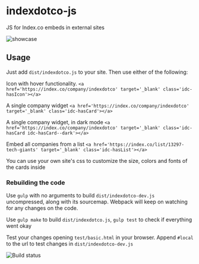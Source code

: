 # indexdotco-js
JS for Index.co embeds in external sites

![showcase](https://github.com/thenextweb/indexdotco-js/blob/master/cover.png "How it works")

## Usage
Just add `dist/indexdotco.js` to your site. Then use either of the following:

Icon with hover functionality. `<a href='https://index.co/company/indexdotco' target='_blank' class='idc-hasIcon'></a>`

A single company widget `<a href='https://index.co/company/indexdotco' target='_blank' class='idc-hasCard'></a>`

A single company widget, in dark mode `<a href='https://index.co/company/indexdotco' target='_blank' class='idc-hasCard idc-hasCard--dark'></a>`

Embed all companies from a list `<a href='https://index.co/list/13297-tech-giants' target='_blank' class='idc-hasList'></a>`

You can use your own site's css to customize the size, colors and fonts of the cards inside

### Rebuilding the code
Use `gulp` with no arguments to build `dist/indexdotco-dev.js` uncompressed, along with its sourcemap. Webpack will keep on watching for any changes on the code.

Use `gulp make` to build `dist/indexdotco.js`, `gulp test` to check if everything went okay

Test your changes opening `test/basic.html` in your browser. Append `#local` to the url to test changes in `dist/indexdotco-dev.js`

![Build status](https://codeship.com/projects/d03f8690-3582-0134-2b99-4648c3cd6a7f/status?branch=master)
